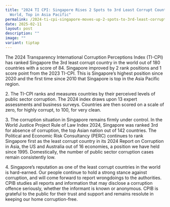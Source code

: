 ```yaml
---
title: "2024 TI CPI: Singapore Rises 2 Spots to 3rd Least Corrupt Country in the
  World, Top in Asia Pacific"
permalink: /2024-ti-cpi-singapore-moves-up-2-spots-to-3rd-least-corrupt-country-and-top-in-asia-pacific/
date: 2025-02-11
layout: post
description: ""
image: ""
variant: tiptap
---
```

<p>The 2024 Transparency International Corruption Perceptions Index (TI-CPI)
has ranked Singapore the 3rd least corrupt country in the world out of
180 countries with a score of 84. Singapore improved by 2 rank positions
and 1 score point from the 2023 TI-CPI. This is Singapore’s highest position
since 2020 and the first time since 2010 that Singapore is top in the Asia
Pacific region.</p>
<p>2. The TI-CPI ranks and measures countries by their perceived levels of
public sector corruption. The 2024 index draws upon 13 expert assessments
and business surveys. Countries are then scored on a scale of zero, for
highly corrupt, to 100, for very clean.</p>
<p>3. The corruption situation in Singapore remains firmly under control.
In the World Justice Project Rule of Law Index 2024, Singapore was ranked
3rd for absence of corruption, the top Asian nation out of 142 countries.
The Political and Economic Risk Consultancy (PERC) continues to rank Singapore
first as the least corrupt country in its 2024 Report on Corruption in
Asia, the US and Australia out of 16 economies, a position we have held
since 1995. Domestically, the number of public sector corruption cases
remain consistently low.</p>
<p>4. Singapore’s reputation as one of the least corrupt countries in the
world is hard-earned. Our people continue to hold a strong stance against
corruption, and will come forward to report wrongdoings to the authorities.
CPIB studies all reports and information that may disclose a corruption
offence seriously, whether the informant is known or anonymous. CPIB is
grateful to the public for their trust and support and remains resolute
in keeping our home corruption-free.</p>
<p></p>